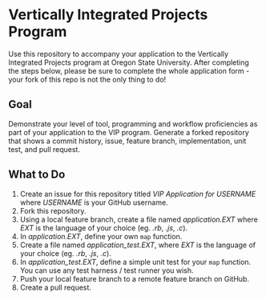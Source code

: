 # Vertically Integrated Projects Program

Use this repository to accompany your application to the Vertically Integrated
Projects program at Oregon State University. After completing the steps below,
please be sure to complete the whole application form - your fork of this repo
is not the only thing to do!

## Goal

Demonstrate your level of tool, programming and workflow proficiencies as part
of your application to the VIP program. Generate a forked repository that shows a
commit history, issue, feature branch, implementation, unit test, and pull request.

## What to Do

1. Create an issue for this repository titled _VIP Application for USERNAME_ where _USERNAME_ is your GitHub username.
2. Fork this repository.
3. Using a local feature branch, create a file named _application.EXT_ where _EXT_ is the language of your choice (eg. _.rb_, _.js_, _.c_).
4. In _application.EXT_, define your own `map` function.
5. Create a file named _application_test.EXT_, where _EXT_ is the language of your choice (eg. _.rb_, _.js_, _.c_).
6. In _application_test.EXT_, define a simple unit test for your `map` function. You can use any test harness / test runner you wish.
7. Push your local feature branch to a remote feature branch on GitHub.
8. Create a pull request.

